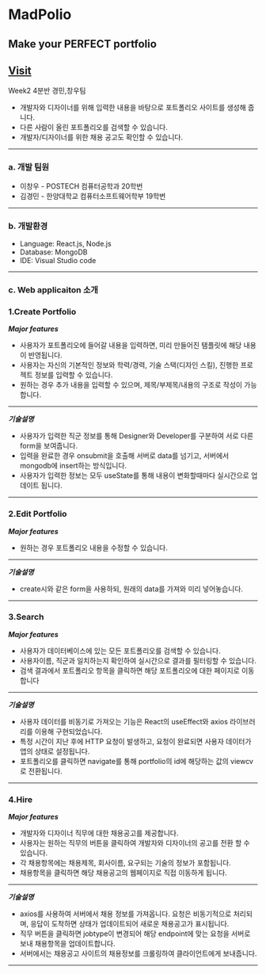 # MadPolio
## Make your PERFECT portfolio
[Visit](https://f739-143-248-193-227.ngrok-free.app/)
---
Week2 4분반 경민,창우팀

- 개발자와 디자이너를 위해 입력한 내용을 바탕으로 포트폴리오 사이트를 생성해 줍니다.
- 다른 사람이 올린 포트폴리오를 검색할 수 있습니다.
- 개발자/디자이너를 위한 채용 공고도 확인할 수 있습니다.

---

### a. 개발 팀원

- 이창우 - POSTECH 컴퓨터공학과 20학번
- 김경민 - 한양대학교 컴퓨터소프트웨어학부 19학번

---

### b. 개발환경

- Language: React.js, Node.js
- Database: MongoDB
- IDE: Visual Studio code

---

### c. Web applicaiton 소개

### 1.Create Portfolio
***Major features***
- 사용자가 포트폴리오에 들어갈 내용을 입력하면, 미리 만들어진 탬플릿에 해당 내용이 반영됩니다.
- 사용자는 자신의 기본적인 정보와 학력/경력, 기술 스택(디자인 스킬), 진행한 프로젝트 정보를 입력할 수 있습니다.
- 원하는 경우 추가 내용을 입력할 수 있으며, 제목/부제목/내용의 구조로 작성이 가능합니다.

---

***기술설명***
- 사용자가 입력한 직군 정보를 통해 Designer와 Developer를 구분하여 서로 다른 form을 보여줍니다. 
- 입력을 완료한 경우 onsubmit을 호출해 서버로 data를 넘기고, 서버에서 mongodb에 insert하는 방식입니다.
- 사용자가 입력한 정보는 모두 useState를 통해 내용이 변화할때마다 실시간으로 업데이트 됩니다.

---

### 2.Edit Portfolio
***Major features***
- 원하는 경우 포트폴리오 내용을 수정할 수 있습니다.

---

***기술설명***
- create시와 같은 form을 사용하되, 원래의 data를 가져와 미리 넣어놓습니다. 

---

### 3.Search

***Major features***
- 사용자가 데이터베이스에 있는 모든 포트폴리오를 검색할 수 있습니다.
- 사용자이름, 직군과 일치하는지 확인하여 실시간으로 결과를 필터링할 수 있습니다.
- 검색 결과에서 포트폴리오 항목을 클릭하면 해당 포트폴리오에 대한 페이지로 이동합니다

---

***기술설명***
- 사용자 데이터를 비동기로 가져오는 기능은 React의 useEffect와 axios 라이브러리를 이용해 구현되었습니다. 
- 특정 시간이 지난 후에 HTTP 요청이 발생하고, 요청이 완료되면 사용자 데이터가 앱의 상태로 설정됩니다.
- 포트폴리오를 클릭하면 navigate를 통해 portfolio의 id에 해당하는 값의 viewcv로 전환됩니다.

---
### 4.Hire

***Major features***
- 개발자와 디자이너 직무에 대한 채용공고를 제공합니다.
- 사용자는 원하는 직무의 버튼을 클릭하여 개발자와 디자이너의 공고를 전환 할 수 있습니다.
- 각 채용항목에는 채용제목, 회사이름, 요구되는 기술의 정보가 포함됩니다.
- 채용항목을 클릭하면 해당 채용공고의 웹페이지로 직접 이동하게 됩니다.

---

***기술설명***
- axios를 사용하여 서버에서 채용 정보를 가져옵니다. 요청은 비동기적으로 처리되며, 응답이 도착하면 상태가 업데이트되어 새로운 채용공고가 표시됩니다.
- 직무 버튼을 클릭하면 jobtype이 변경되어 해당 endpoint에 맞는 요청을 서버로 보내 채용항목을 업데이트합니다.
- 서버에서는 채용공고 사이트의 채용정보를 크롤링하여 클라이언트에게 보내줍니다.

---
